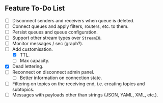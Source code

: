 ## Feature To-Do List
- [ ] Disconnect senders and receivers when queue is deleted.
- [ ] Connect queues and apply filters, routers, etc. to them.
- [ ] Persist queues and queue configuration.
- [ ] Support other stream types over `StreamIO`.
- [ ] Monitor messages / sec (graph?).
- [ ] Add customisation.
  - [x] TTL.
  - [ ] Max capacity.
- [x] Dead lettering.
- [ ] Reconnect on disconnect admin panel.
  - [ ] Better information on connection state.
- [ ] Filtering on topics on the receiving end, i.e. creating topics and subtopics.
- [ ] Messages with payloads other than strings (JSON, YAML, XML, etc.).